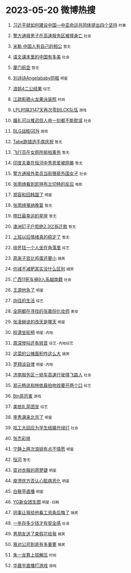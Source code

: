 # 2023-05-20 微博热搜 
1. [习近平就如何建设中国—中亚命运共同体提出四个坚持](https://m.weibo.cn/search?containerid=100103type%3D1%26t%3D10%26q%3D%23%E4%B9%A0%E8%BF%91%E5%B9%B3%E5%B0%B1%E5%A6%82%E4%BD%95%E5%BB%BA%E8%AE%BE%E4%B8%AD%E5%9B%BD%E2%80%94%E4%B8%AD%E4%BA%9A%E5%91%BD%E8%BF%90%E5%85%B1%E5%90%8C%E4%BD%93%E6%8F%90%E5%87%BA%E5%9B%9B%E4%B8%AA%E5%9D%9A%E6%8C%81%23&stream_entry_id=51&isnewpage=1&extparam=seat%3D1%26stream_entry_id%3D51%26pos%3D0%26filter_type%3Drealtimehot%26dgr%3D0%26c_type%3D51%26cate%3D10103%26display_time%3D1684512271%26pre_seqid%3D168451227119501306522&luicode=10000011&lfid=106003type%3D25%26t%3D3%26disable_hot%3D1%26filter_type%3Drealtimehot) `时事` 

2. [警方通报男子在高速服务区被撞身亡](https://m.weibo.cn/search?containerid=100103type%3D1%26t%3D10%26q%3D%23%E8%AD%A6%E6%96%B9%E9%80%9A%E6%8A%A5%E7%94%B7%E5%AD%90%E5%9C%A8%E9%AB%98%E9%80%9F%E6%9C%8D%E5%8A%A1%E5%8C%BA%E8%A2%AB%E6%92%9E%E8%BA%AB%E4%BA%A1%23&stream_entry_id=31&isnewpage=1&extparam=seat%3D1%26stream_entry_id%3D31%26cate%3D5001%26filter_type%3Drealtimehot%26band_rank%3D1%26q%3D%2523%25E8%25AD%25A6%25E6%2596%25B9%25E9%2580%259A%25E6%258A%25A5%25E7%2594%25B7%25E5%25AD%2590%25E5%259C%25A8%25E9%25AB%2598%25E9%2580%259F%25E6%259C%258D%25E5%258A%25A1%25E5%258C%25BA%25E8%25A2%25AB%25E6%2592%259E%25E8%25BA%25AB%25E4%25BA%25A1%2523%26dgr%3D0%26pos%3D0%26realpos%3D1%26flag%3D1%26c_type%3D31%26lcate%3D5001%26display_time%3D1684512271%26pre_seqid%3D168451227119501306522&luicode=10000011&lfid=106003type%3D25%26t%3D3%26disable_hot%3D1%26filter_type%3Drealtimehot) `社会` 

3. [米勒 中国人有自己的相公](https://m.weibo.cn/search?containerid=100103type%3D1%26t%3D10%26q%3D%E7%B1%B3%E5%8B%92+%E4%B8%AD%E5%9B%BD%E4%BA%BA%E6%9C%89%E8%87%AA%E5%B7%B1%E7%9A%84%E7%9B%B8%E5%85%AC&stream_entry_id=31&isnewpage=1&extparam=seat%3D1%26stream_entry_id%3D31%26cate%3D5001%26filter_type%3Drealtimehot%26band_rank%3D2%26q%3D%25E7%25B1%25B3%25E5%258B%2592%2520%25E4%25B8%25AD%25E5%259B%25BD%25E4%25BA%25BA%25E6%259C%2589%25E8%2587%25AA%25E5%25B7%25B1%25E7%259A%2584%25E7%259B%25B8%25E5%2585%25AC%26dgr%3D0%26pos%3D1%26realpos%3D2%26flag%3D1%26c_type%3D31%26lcate%3D5001%26display_time%3D1684512271%26pre_seqid%3D168451227119501306522&luicode=10000011&lfid=106003type%3D25%26t%3D3%26disable_hot%3D1%26filter_type%3Drealtimehot) `暂无` 

4. [语文课本里的中国有多美](https://m.weibo.cn/search?containerid=100103type%3D1%26t%3D10%26q%3D%23%E8%AF%AD%E6%96%87%E8%AF%BE%E6%9C%AC%E9%87%8C%E7%9A%84%E4%B8%AD%E5%9B%BD%E6%9C%89%E5%A4%9A%E7%BE%8E%23&stream_entry_id=31&isnewpage=1&extparam=seat%3D1%26stream_entry_id%3D31%26cate%3D5001%26filter_type%3Drealtimehot%26band_rank%3D3%26q%3D%2523%25E8%25AF%25AD%25E6%2596%2587%25E8%25AF%25BE%25E6%259C%25AC%25E9%2587%258C%25E7%259A%2584%25E4%25B8%25AD%25E5%259B%25BD%25E6%259C%2589%25E5%25A4%259A%25E7%25BE%258E%2523%26dgr%3D0%26pos%3D2%26realpos%3D3%26flag%3D0%26c_type%3D31%26lcate%3D5001%26display_time%3D1684512271%26pre_seqid%3D168451227119501306522&luicode=10000011&lfid=106003type%3D25%26t%3D3%26disable_hot%3D1%26filter_type%3Drealtimehot) `社会` 

5. [厦门航空](https://m.weibo.cn/search?containerid=100103type%3D1%26t%3D10%26q%3D%E5%8E%A6%E9%97%A8%E8%88%AA%E7%A9%BA&stream_entry_id=31&isnewpage=1&extparam=seat%3D1%26stream_entry_id%3D31%26cate%3D5001%26filter_type%3Drealtimehot%26band_rank%3D4%26q%3D%25E5%258E%25A6%25E9%2597%25A8%25E8%2588%25AA%25E7%25A9%25BA%26dgr%3D0%26pos%3D3%26realpos%3D4%26flag%3D1%26c_type%3D31%26lcate%3D5001%26display_time%3D1684512271%26pre_seqid%3D168451227119501306522&luicode=10000011&lfid=106003type%3D25%26t%3D3%26disable_hot%3D1%26filter_type%3Drealtimehot) `暂无` 

6. [刘诗诗Angelababy同框](https://m.weibo.cn/search?containerid=100103type%3D1%26t%3D10%26q%3D%23%E5%88%98%E8%AF%97%E8%AF%97Angelababy%E5%90%8C%E6%A1%86%23&stream_entry_id=31&isnewpage=1&extparam=seat%3D1%26stream_entry_id%3D31%26cate%3D5001%26filter_type%3Drealtimehot%26band_rank%3D5%26q%3D%2523%25E5%2588%2598%25E8%25AF%2597%25E8%25AF%2597Angelababy%25E5%2590%258C%25E6%25A1%2586%2523%26dgr%3D0%26pos%3D4%26realpos%3D5%26flag%3D2%26c_type%3D31%26lcate%3D5001%26display_time%3D1684512271%26pre_seqid%3D168451227119501306522&luicode=10000011&lfid=106003type%3D25%26t%3D3%26disable_hot%3D1%26filter_type%3Drealtimehot) `明星` 

7. [浪姐4二公结果](https://m.weibo.cn/search?containerid=100103type%3D1%26t%3D10%26q%3D%23%E6%B5%AA%E5%A7%904%E4%BA%8C%E5%85%AC%E7%BB%93%E6%9E%9C%23&stream_entry_id=31&isnewpage=1&extparam=seat%3D1%26stream_entry_id%3D31%26cate%3D5001%26filter_type%3Drealtimehot%26band_rank%3D6%26q%3D%2523%25E6%25B5%25AA%25E5%25A7%25904%25E4%25BA%258C%25E5%2585%25AC%25E7%25BB%2593%25E6%259E%259C%2523%26dgr%3D0%26pos%3D5%26realpos%3D6%26flag%3D2%26c_type%3D31%26lcate%3D5001%26display_time%3D1684512271%26pre_seqid%3D168451227119501306522&luicode=10000011&lfid=106003type%3D25%26t%3D3%26disable_hot%3D1%26filter_type%3Drealtimehot) `综艺` 

8. [江疏影晒火龙果泳装照](https://m.weibo.cn/search?containerid=100103type%3D1%26t%3D10%26q%3D%23%E6%B1%9F%E7%96%8F%E5%BD%B1%E6%99%92%E7%81%AB%E9%BE%99%E6%9E%9C%E6%B3%B3%E8%A3%85%E7%85%A7%23&stream_entry_id=31&isnewpage=1&extparam=seat%3D1%26stream_entry_id%3D31%26cate%3D5001%26filter_type%3Drealtimehot%26band_rank%3D7%26adid%3D189459%26q%3D%2523%25E6%25B1%259F%25E7%2596%258F%25E5%25BD%25B1%25E6%2599%2592%25E7%2581%25AB%25E9%25BE%2599%25E6%259E%259C%25E6%25B3%25B3%25E8%25A3%2585%25E7%2585%25A7%2523%26dgr%3D0%26topic_ad%3D1%26is_ad_pos%3D1%26pos%3D6%26c_type%3D31%26lcate%3D5001%26display_time%3D1684512271%26pre_seqid%3D168451227119501306522&luicode=10000011&lfid=106003type%3D25%26t%3D3%26disable_hot%3D1%26filter_type%3Drealtimehot) `时尚` 

9. [LPL时隔3147天再次零封LCK队伍](https://m.weibo.cn/search?containerid=100103type%3D1%26t%3D10%26q%3D%23LPL%E6%97%B6%E9%9A%943147%E5%A4%A9%E5%86%8D%E6%AC%A1%E9%9B%B6%E5%B0%81LCK%E9%98%9F%E4%BC%8D%23&stream_entry_id=31&isnewpage=1&extparam=seat%3D1%26stream_entry_id%3D31%26cate%3D5001%26filter_type%3Drealtimehot%26band_rank%3D7%26q%3D%2523LPL%25E6%2597%25B6%25E9%259A%25943147%25E5%25A4%25A9%25E5%2586%258D%25E6%25AC%25A1%25E9%259B%25B6%25E5%25B0%2581LCK%25E9%2598%259F%25E4%25BC%258D%2523%26dgr%3D0%26pos%3D7%26realpos%3D7%26flag%3D1%26c_type%3D31%26lcate%3D5001%26display_time%3D1684512271%26pre_seqid%3D168451227119501306522&luicode=10000011&lfid=106003type%3D25%26t%3D3%26disable_hot%3D1%26filter_type%3Drealtimehot) `游戏` 

10. [婚礼可以推迟但人命一刻都不能耽误](https://m.weibo.cn/search?containerid=100103type%3D1%26t%3D10%26q%3D%23%E5%A9%9A%E7%A4%BC%E5%8F%AF%E4%BB%A5%E6%8E%A8%E8%BF%9F%E4%BD%86%E4%BA%BA%E5%91%BD%E4%B8%80%E5%88%BB%E9%83%BD%E4%B8%8D%E8%83%BD%E8%80%BD%E8%AF%AF%23&stream_entry_id=31&isnewpage=1&extparam=seat%3D1%26stream_entry_id%3D31%26cate%3D5001%26filter_type%3Drealtimehot%26band_rank%3D8%26q%3D%2523%25E5%25A9%259A%25E7%25A4%25BC%25E5%258F%25AF%25E4%25BB%25A5%25E6%258E%25A8%25E8%25BF%259F%25E4%25BD%2586%25E4%25BA%25BA%25E5%2591%25BD%25E4%25B8%2580%25E5%2588%25BB%25E9%2583%25BD%25E4%25B8%258D%25E8%2583%25BD%25E8%2580%25BD%25E8%25AF%25AF%2523%26dgr%3D0%26pos%3D8%26realpos%3D8%26flag%3D0%26c_type%3D31%26lcate%3D5001%26display_time%3D1684512271%26pre_seqid%3D168451227119501306522&luicode=10000011&lfid=106003type%3D25%26t%3D3%26disable_hot%3D1%26filter_type%3Drealtimehot) `社会` 

11. [BLG战胜GEN](https://m.weibo.cn/search?containerid=100103type%3D1%26t%3D10%26q%3D%23BLG%E6%88%98%E8%83%9CGEN%23&stream_entry_id=31&isnewpage=1&extparam=seat%3D1%26stream_entry_id%3D31%26cate%3D5001%26filter_type%3Drealtimehot%26band_rank%3D9%26q%3D%2523BLG%25E6%2588%2598%25E8%2583%259CGEN%2523%26dgr%3D0%26pos%3D9%26realpos%3D9%26flag%3D1%26c_type%3D31%26lcate%3D5001%26display_time%3D1684512271%26pre_seqid%3D168451227119501306522&luicode=10000011&lfid=106003type%3D25%26t%3D3%26disable_hot%3D1%26filter_type%3Drealtimehot) `游戏` 

12. [Tabe跑错选手席庆祝](https://m.weibo.cn/search?containerid=100103type%3D1%26t%3D10%26q%3D%23Tabe%E8%B7%91%E9%94%99%E9%80%89%E6%89%8B%E5%B8%AD%E5%BA%86%E7%A5%9D%23&stream_entry_id=31&isnewpage=1&extparam=seat%3D1%26stream_entry_id%3D31%26cate%3D5001%26filter_type%3Drealtimehot%26band_rank%3D10%26q%3D%2523Tabe%25E8%25B7%2591%25E9%2594%2599%25E9%2580%2589%25E6%2589%258B%25E5%25B8%25AD%25E5%25BA%2586%25E7%25A5%259D%2523%26dgr%3D0%26pos%3D10%26realpos%3D10%26flag%3D1%26c_type%3D31%26lcate%3D5001%26display_time%3D1684512271%26pre_seqid%3D168451227119501306522&luicode=10000011&lfid=106003type%3D25%26t%3D3%26disable_hot%3D1%26filter_type%3Drealtimehot) `暂无` 

13. [飞行员在女厕所偷拍乘务](https://m.weibo.cn/search?containerid=100103type%3D1%26t%3D10%26q%3D%E9%A3%9E%E8%A1%8C%E5%91%98%E5%9C%A8%E5%A5%B3%E5%8E%95%E6%89%80%E5%81%B7%E6%8B%8D%E4%B9%98%E5%8A%A1&stream_entry_id=31&isnewpage=1&extparam=seat%3D1%26stream_entry_id%3D31%26cate%3D5001%26filter_type%3Drealtimehot%26band_rank%3D11%26q%3D%25E9%25A3%259E%25E8%25A1%258C%25E5%2591%2598%25E5%259C%25A8%25E5%25A5%25B3%25E5%258E%2595%25E6%2589%2580%25E5%2581%25B7%25E6%258B%258D%25E4%25B9%2598%25E5%258A%25A1%26dgr%3D0%26pos%3D11%26realpos%3D11%26flag%3D2%26c_type%3D31%26lcate%3D5001%26display_time%3D1684512271%26pre_seqid%3D168451227119501306522&luicode=10000011&lfid=106003type%3D25%26t%3D3%26disable_hot%3D1%26filter_type%3Drealtimehot) `暂无` 

14. [印度夫妻在恒河中秀恩爱被网暴](https://m.weibo.cn/search?containerid=100103type%3D1%26t%3D10%26q%3D%E5%8D%B0%E5%BA%A6%E5%A4%AB%E5%A6%BB%E5%9C%A8%E6%81%92%E6%B2%B3%E4%B8%AD%E7%A7%80%E6%81%A9%E7%88%B1%E8%A2%AB%E7%BD%91%E6%9A%B4&stream_entry_id=31&isnewpage=1&extparam=seat%3D1%26stream_entry_id%3D31%26cate%3D5001%26filter_type%3Drealtimehot%26band_rank%3D12%26q%3D%25E5%258D%25B0%25E5%25BA%25A6%25E5%25A4%25AB%25E5%25A6%25BB%25E5%259C%25A8%25E6%2581%2592%25E6%25B2%25B3%25E4%25B8%25AD%25E7%25A7%2580%25E6%2581%25A9%25E7%2588%25B1%25E8%25A2%25AB%25E7%25BD%2591%25E6%259A%25B4%26dgr%3D0%26pos%3D12%26realpos%3D12%26flag%3D2%26c_type%3D31%26lcate%3D5001%26display_time%3D1684512271%26pre_seqid%3D168451227119501306522&luicode=10000011&lfid=106003type%3D25%26t%3D3%26disable_hot%3D1%26filter_type%3Drealtimehot) `暂无` 

15. [警方通报外卖员当街猥亵外国女子](https://m.weibo.cn/search?containerid=100103type%3D1%26t%3D10%26q%3D%23%E8%AD%A6%E6%96%B9%E9%80%9A%E6%8A%A5%E5%A4%96%E5%8D%96%E5%91%98%E5%BD%93%E8%A1%97%E7%8C%A5%E4%BA%B5%E5%A4%96%E5%9B%BD%E5%A5%B3%E5%AD%90%23&stream_entry_id=31&isnewpage=1&extparam=seat%3D1%26stream_entry_id%3D31%26cate%3D5001%26filter_type%3Drealtimehot%26band_rank%3D13%26q%3D%2523%25E8%25AD%25A6%25E6%2596%25B9%25E9%2580%259A%25E6%258A%25A5%25E5%25A4%2596%25E5%258D%2596%25E5%2591%2598%25E5%25BD%2593%25E8%25A1%2597%25E7%258C%25A5%25E4%25BA%25B5%25E5%25A4%2596%25E5%259B%25BD%25E5%25A5%25B3%25E5%25AD%2590%2523%26dgr%3D0%26pos%3D13%26realpos%3D13%26flag%3D1%26c_type%3D31%26lcate%3D5001%26display_time%3D1684512271%26pre_seqid%3D168451227119501306522&luicode=10000011&lfid=106003type%3D25%26t%3D3%26disable_hot%3D1%26filter_type%3Drealtimehot) `社会` 

16. [张雨绮看到凯特布兰切特的反应](https://m.weibo.cn/search?containerid=100103type%3D1%26t%3D10%26q%3D%23%E5%BC%A0%E9%9B%A8%E7%BB%AE%E7%9C%8B%E5%88%B0%E5%87%AF%E7%89%B9%E5%B8%83%E5%85%B0%E5%88%87%E7%89%B9%E7%9A%84%E5%8F%8D%E5%BA%94%23&stream_entry_id=31&isnewpage=1&extparam=seat%3D1%26stream_entry_id%3D31%26cate%3D5001%26filter_type%3Drealtimehot%26band_rank%3D14%26q%3D%2523%25E5%25BC%25A0%25E9%259B%25A8%25E7%25BB%25AE%25E7%259C%258B%25E5%2588%25B0%25E5%2587%25AF%25E7%2589%25B9%25E5%25B8%2583%25E5%2585%25B0%25E5%2588%2587%25E7%2589%25B9%25E7%259A%2584%25E5%258F%258D%25E5%25BA%2594%2523%26dgr%3D0%26pos%3D14%26realpos%3D14%26flag%3D1%26c_type%3D31%26lcate%3D5001%26display_time%3D1684512271%26pre_seqid%3D168451227119501306522&luicode=10000011&lfid=106003type%3D25%26t%3D3%26disable_hot%3D1%26filter_type%3Drealtimehot) `电影` 

17. [郑容和回韩国了](https://m.weibo.cn/search?containerid=100103type%3D1%26t%3D10%26q%3D%23%E9%83%91%E5%AE%B9%E5%92%8C%E5%9B%9E%E9%9F%A9%E5%9B%BD%E4%BA%86%23&stream_entry_id=31&isnewpage=1&extparam=seat%3D1%26stream_entry_id%3D31%26cate%3D5001%26filter_type%3Drealtimehot%26band_rank%3D15%26q%3D%2523%25E9%2583%2591%25E5%25AE%25B9%25E5%2592%258C%25E5%259B%259E%25E9%259F%25A9%25E5%259B%25BD%25E4%25BA%2586%2523%26dgr%3D0%26pos%3D15%26realpos%3D15%26flag%3D0%26c_type%3D31%26lcate%3D5001%26display_time%3D1684512271%26pre_seqid%3D168451227119501306522&luicode=10000011&lfid=106003type%3D25%26t%3D3%26disable_hot%3D1%26filter_type%3Drealtimehot) `明星` 

18. [张雨绮戛纳晚宴](https://m.weibo.cn/search?containerid=100103type%3D1%26t%3D10%26q%3D%E5%BC%A0%E9%9B%A8%E7%BB%AE%E6%88%9B%E7%BA%B3%E6%99%9A%E5%AE%B4&stream_entry_id=31&isnewpage=1&extparam=seat%3D1%26stream_entry_id%3D31%26cate%3D5001%26filter_type%3Drealtimehot%26band_rank%3D16%26q%3D%25E5%25BC%25A0%25E9%259B%25A8%25E7%25BB%25AE%25E6%2588%259B%25E7%25BA%25B3%25E6%2599%259A%25E5%25AE%25B4%26dgr%3D0%26pos%3D16%26realpos%3D16%26flag%3D0%26c_type%3D31%26lcate%3D5001%26display_time%3D1684512271%26pre_seqid%3D168451227119501306522&luicode=10000011&lfid=106003type%3D25%26t%3D3%26disable_hot%3D1%26filter_type%3Drealtimehot) `暂无` 

19. [明日最幸运的星座](https://m.weibo.cn/search?containerid=100103type%3D1%26t%3D10%26q%3D%E6%98%8E%E6%97%A5%E6%9C%80%E5%B9%B8%E8%BF%90%E7%9A%84%E6%98%9F%E5%BA%A7&stream_entry_id=31&isnewpage=1&extparam=seat%3D1%26stream_entry_id%3D31%26cate%3D5001%26filter_type%3Drealtimehot%26band_rank%3D17%26q%3D%25E6%2598%258E%25E6%2597%25A5%25E6%259C%2580%25E5%25B9%25B8%25E8%25BF%2590%25E7%259A%2584%25E6%2598%259F%25E5%25BA%25A7%26dgr%3D0%26pos%3D17%26realpos%3D17%26flag%3D1%26c_type%3D31%26lcate%3D5001%26display_time%3D1684512271%26pre_seqid%3D168451227119501306522&luicode=10000011&lfid=106003type%3D25%26t%3D3%26disable_hot%3D1%26filter_type%3Drealtimehot) `暂无` 

20. [澳洲钉子户拒绝2.3亿拆迁款](https://m.weibo.cn/search?containerid=100103type%3D1%26t%3D10%26q%3D%E6%BE%B3%E6%B4%B2%E9%92%89%E5%AD%90%E6%88%B7%E6%8B%92%E7%BB%9D2.3%E4%BA%BF%E6%8B%86%E8%BF%81%E6%AC%BE&stream_entry_id=31&isnewpage=1&extparam=seat%3D1%26stream_entry_id%3D31%26cate%3D5001%26filter_type%3Drealtimehot%26band_rank%3D18%26q%3D%25E6%25BE%25B3%25E6%25B4%25B2%25E9%2592%2589%25E5%25AD%2590%25E6%2588%25B7%25E6%258B%2592%25E7%25BB%259D2.3%25E4%25BA%25BF%25E6%258B%2586%25E8%25BF%2581%25E6%25AC%25BE%26dgr%3D0%26pos%3D18%26realpos%3D18%26flag%3D0%26c_type%3D31%26lcate%3D5001%26display_time%3D1684512271%26pre_seqid%3D168451227119501306522&luicode=10000011&lfid=106003type%3D25%26t%3D3%26disable_hot%3D1%26filter_type%3Drealtimehot) `暂无` 

21. [上班以后情绪真的稳定了](https://m.weibo.cn/search?containerid=100103type%3D1%26t%3D10%26q%3D%E4%B8%8A%E7%8F%AD%E4%BB%A5%E5%90%8E%E6%83%85%E7%BB%AA%E7%9C%9F%E7%9A%84%E7%A8%B3%E5%AE%9A%E4%BA%86&stream_entry_id=31&isnewpage=1&extparam=seat%3D1%26stream_entry_id%3D31%26cate%3D5001%26filter_type%3Drealtimehot%26band_rank%3D19%26q%3D%25E4%25B8%258A%25E7%258F%25AD%25E4%25BB%25A5%25E5%2590%258E%25E6%2583%2585%25E7%25BB%25AA%25E7%259C%259F%25E7%259A%2584%25E7%25A8%25B3%25E5%25AE%259A%25E4%25BA%2586%26dgr%3D0%26pos%3D19%26realpos%3D19%26flag%3D0%26c_type%3D31%26lcate%3D5001%26display_time%3D1684512271%26pre_seqid%3D168451227119501306522&luicode=10000011&lfid=106003type%3D25%26t%3D3%26disable_hot%3D1%26filter_type%3Drealtimehot) `暂无` 

22. [徐怀钰一个人坐在角落里](https://m.weibo.cn/search?containerid=100103type%3D1%26t%3D10%26q%3D%23%E5%BE%90%E6%80%80%E9%92%B0%E4%B8%80%E4%B8%AA%E4%BA%BA%E5%9D%90%E5%9C%A8%E8%A7%92%E8%90%BD%E9%87%8C%23&stream_entry_id=31&isnewpage=1&extparam=seat%3D1%26stream_entry_id%3D31%26cate%3D5001%26filter_type%3Drealtimehot%26band_rank%3D20%26q%3D%2523%25E5%25BE%2590%25E6%2580%2580%25E9%2592%25B0%25E4%25B8%2580%25E4%25B8%25AA%25E4%25BA%25BA%25E5%259D%2590%25E5%259C%25A8%25E8%25A7%2592%25E8%2590%25BD%25E9%2587%258C%2523%26dgr%3D0%26pos%3D20%26realpos%3D20%26flag%3D0%26c_type%3D31%26lcate%3D5001%26display_time%3D1684512271%26pre_seqid%3D168451227119501306522&luicode=10000011&lfid=106003type%3D25%26t%3D3%26disable_hot%3D1%26filter_type%3Drealtimehot) `综艺` 

23. [原来子宫比鸡蛋还要小](https://m.weibo.cn/search?containerid=100103type%3D1%26t%3D10%26q%3D%23%E5%8E%9F%E6%9D%A5%E5%AD%90%E5%AE%AB%E6%AF%94%E9%B8%A1%E8%9B%8B%E8%BF%98%E8%A6%81%E5%B0%8F%23&stream_entry_id=31&isnewpage=1&extparam=seat%3D1%26stream_entry_id%3D31%26cate%3D5001%26filter_type%3Drealtimehot%26band_rank%3D21%26q%3D%2523%25E5%258E%259F%25E6%259D%25A5%25E5%25AD%2590%25E5%25AE%25AB%25E6%25AF%2594%25E9%25B8%25A1%25E8%259B%258B%25E8%25BF%2598%25E8%25A6%2581%25E5%25B0%258F%2523%26dgr%3D0%26pos%3D21%26realpos%3D21%26flag%3D0%26c_type%3D31%26lcate%3D5001%26display_time%3D1684512271%26pre_seqid%3D168451227119501306522&luicode=10000011&lfid=106003type%3D25%26t%3D3%26disable_hot%3D1%26filter_type%3Drealtimehot) `搞笑` 

24. [你减不减肥其实没什么区别](https://m.weibo.cn/search?containerid=100103type%3D1%26t%3D10%26q%3D%23%E4%BD%A0%E5%87%8F%E4%B8%8D%E5%87%8F%E8%82%A5%E5%85%B6%E5%AE%9E%E6%B2%A1%E4%BB%80%E4%B9%88%E5%8C%BA%E5%88%AB%23&stream_entry_id=31&isnewpage=1&extparam=seat%3D1%26stream_entry_id%3D31%26cate%3D5001%26filter_type%3Drealtimehot%26band_rank%3D22%26q%3D%2523%25E4%25BD%25A0%25E5%2587%258F%25E4%25B8%258D%25E5%2587%258F%25E8%2582%25A5%25E5%2585%25B6%25E5%25AE%259E%25E6%25B2%25A1%25E4%25BB%2580%25E4%25B9%2588%25E5%258C%25BA%25E5%2588%25AB%2523%26dgr%3D0%26pos%3D22%26realpos%3D22%26flag%3D0%26c_type%3D31%26lcate%3D5001%26display_time%3D1684512271%26pre_seqid%3D168451227119501306522&luicode=10000011&lfid=106003type%3D25%26t%3D3%26disable_hot%3D1%26filter_type%3Drealtimehot) `搞笑` 

25. [广西11死车祸9人系越南籍](https://m.weibo.cn/search?containerid=100103type%3D1%26t%3D10%26q%3D%23%E5%B9%BF%E8%A5%BF11%E6%AD%BB%E8%BD%A6%E7%A5%B89%E4%BA%BA%E7%B3%BB%E8%B6%8A%E5%8D%97%E7%B1%8D%23&stream_entry_id=31&isnewpage=1&extparam=seat%3D1%26stream_entry_id%3D31%26cate%3D5001%26filter_type%3Drealtimehot%26band_rank%3D23%26q%3D%2523%25E5%25B9%25BF%25E8%25A5%25BF11%25E6%25AD%25BB%25E8%25BD%25A6%25E7%25A5%25B89%25E4%25BA%25BA%25E7%25B3%25BB%25E8%25B6%258A%25E5%258D%2597%25E7%25B1%258D%2523%26dgr%3D0%26pos%3D23%26realpos%3D23%26flag%3D2%26c_type%3D31%26lcate%3D5001%26display_time%3D1684512271%26pre_seqid%3D168451227119501306522&luicode=10000011&lfid=106003type%3D25%26t%3D3%26disable_hot%3D1%26filter_type%3Drealtimehot) `社会` 

26. [王源他急了](https://m.weibo.cn/search?containerid=100103type%3D1%26t%3D10%26q%3D%23%E7%8E%8B%E6%BA%90%E4%BB%96%E6%80%A5%E4%BA%86%23&stream_entry_id=31&isnewpage=1&extparam=seat%3D1%26stream_entry_id%3D31%26cate%3D5001%26filter_type%3Drealtimehot%26band_rank%3D24%26q%3D%2523%25E7%258E%258B%25E6%25BA%2590%25E4%25BB%2596%25E6%2580%25A5%25E4%25BA%2586%2523%26dgr%3D0%26pos%3D24%26realpos%3D24%26flag%3D0%26c_type%3D31%26lcate%3D5001%26display_time%3D1684512271%26pre_seqid%3D168451227119501306522&luicode=10000011&lfid=106003type%3D25%26t%3D3%26disable_hot%3D1%26filter_type%3Drealtimehot) `明星` 

27. [向往的生活](https://m.weibo.cn/search?containerid=100103type%3D1%26t%3D10%26q%3D%E5%90%91%E5%BE%80%E7%9A%84%E7%94%9F%E6%B4%BB&stream_entry_id=31&isnewpage=1&extparam=seat%3D1%26stream_entry_id%3D31%26cate%3D5001%26filter_type%3Drealtimehot%26band_rank%3D25%26q%3D%25E5%2590%2591%25E5%25BE%2580%25E7%259A%2584%25E7%2594%259F%25E6%25B4%25BB%26dgr%3D0%26pos%3D25%26realpos%3D25%26flag%3D0%26c_type%3D31%26lcate%3D5001%26display_time%3D1684512271%26pre_seqid%3D168451227119501306522&luicode=10000011&lfid=106003type%3D25%26t%3D3%26disable_hot%3D1%26filter_type%3Drealtimehot) `综艺` 

28. [全网都在寻找的张嘉倪化妆师](https://m.weibo.cn/search?containerid=100103type%3D1%26t%3D10%26q%3D%23%E5%85%A8%E7%BD%91%E9%83%BD%E5%9C%A8%E5%AF%BB%E6%89%BE%E7%9A%84%E5%BC%A0%E5%98%89%E5%80%AA%E5%8C%96%E5%A6%86%E5%B8%88%23&stream_entry_id=31&isnewpage=1&extparam=seat%3D1%26stream_entry_id%3D31%26cate%3D5001%26filter_type%3Drealtimehot%26band_rank%3D26%26q%3D%2523%25E5%2585%25A8%25E7%25BD%2591%25E9%2583%25BD%25E5%259C%25A8%25E5%25AF%25BB%25E6%2589%25BE%25E7%259A%2584%25E5%25BC%25A0%25E5%2598%2589%25E5%2580%25AA%25E5%258C%2596%25E5%25A6%2586%25E5%25B8%2588%2523%26dgr%3D0%26pos%3D26%26realpos%3D26%26flag%3D1%26c_type%3D31%26lcate%3D5001%26display_time%3D1684512271%26pre_seqid%3D168451227119501306522&luicode=10000011&lfid=106003type%3D25%26t%3D3%26disable_hot%3D1%26filter_type%3Drealtimehot) `美妆` 

29. [张凌赫说的改天是哪天](https://m.weibo.cn/search?containerid=100103type%3D1%26t%3D10%26q%3D%23%E5%BC%A0%E5%87%8C%E8%B5%AB%E8%AF%B4%E7%9A%84%E6%94%B9%E5%A4%A9%E6%98%AF%E5%93%AA%E5%A4%A9%23&stream_entry_id=31&isnewpage=1&extparam=seat%3D1%26stream_entry_id%3D31%26cate%3D5001%26filter_type%3Drealtimehot%26band_rank%3D27%26q%3D%2523%25E5%25BC%25A0%25E5%2587%258C%25E8%25B5%25AB%25E8%25AF%25B4%25E7%259A%2584%25E6%2594%25B9%25E5%25A4%25A9%25E6%2598%25AF%25E5%2593%25AA%25E5%25A4%25A9%2523%26dgr%3D0%26pos%3D27%26realpos%3D27%26flag%3D0%26c_type%3D31%26lcate%3D5001%26display_time%3D1684512271%26pre_seqid%3D168451227119501306522&luicode=10000011&lfid=106003type%3D25%26t%3D3%26disable_hot%3D1%26filter_type%3Drealtimehot) `明星` 

30. [程潇坐轮椅](https://m.weibo.cn/search?containerid=100103type%3D1%26t%3D10%26q%3D%23%E7%A8%8B%E6%BD%87%E5%9D%90%E8%BD%AE%E6%A4%85%23&stream_entry_id=31&isnewpage=1&extparam=seat%3D1%26stream_entry_id%3D31%26cate%3D5001%26filter_type%3Drealtimehot%26band_rank%3D28%26q%3D%2523%25E7%25A8%258B%25E6%25BD%2587%25E5%259D%2590%25E8%25BD%25AE%25E6%25A4%2585%2523%26dgr%3D0%26pos%3D28%26realpos%3D28%26flag%3D1%26c_type%3D31%26lcate%3D5001%26display_time%3D1684512271%26pre_seqid%3D168451227119501306522&luicode=10000011&lfid=106003type%3D25%26t%3D3%26disable_hot%3D1%26filter_type%3Drealtimehot) `明星-内地` 

31. [周深惨叫还有转音](https://m.weibo.cn/search?containerid=100103type%3D1%26t%3D10%26q%3D%23%E5%91%A8%E6%B7%B1%E6%83%A8%E5%8F%AB%E8%BF%98%E6%9C%89%E8%BD%AC%E9%9F%B3%23&stream_entry_id=31&isnewpage=1&extparam=seat%3D1%26stream_entry_id%3D31%26cate%3D5001%26filter_type%3Drealtimehot%26band_rank%3D29%26q%3D%2523%25E5%2591%25A8%25E6%25B7%25B1%25E6%2583%25A8%25E5%258F%25AB%25E8%25BF%2598%25E6%259C%2589%25E8%25BD%25AC%25E9%259F%25B3%2523%26dgr%3D0%26pos%3D29%26realpos%3D29%26flag%3D1%26c_type%3D31%26lcate%3D5001%26display_time%3D1684512271%26pre_seqid%3D168451227119501306522&luicode=10000011&lfid=106003type%3D25%26t%3D3%26disable_hot%3D1%26filter_type%3Drealtimehot) `综艺-内地综艺` 

32. [这菜的公摊面积咋这么大](https://m.weibo.cn/search?containerid=100103type%3D1%26t%3D10%26q%3D%23%E8%BF%99%E8%8F%9C%E7%9A%84%E5%85%AC%E6%91%8A%E9%9D%A2%E7%A7%AF%E5%92%8B%E8%BF%99%E4%B9%88%E5%A4%A7%23&stream_entry_id=31&isnewpage=1&extparam=seat%3D1%26stream_entry_id%3D31%26cate%3D5001%26filter_type%3Drealtimehot%26band_rank%3D30%26q%3D%2523%25E8%25BF%2599%25E8%258F%259C%25E7%259A%2584%25E5%2585%25AC%25E6%2591%258A%25E9%259D%25A2%25E7%25A7%25AF%25E5%2592%258B%25E8%25BF%2599%25E4%25B9%2588%25E5%25A4%25A7%2523%26dgr%3D0%26pos%3D30%26realpos%3D30%26flag%3D1%26c_type%3D31%26lcate%3D5001%26display_time%3D1684512271%26pre_seqid%3D168451227119501306522&luicode=10000011&lfid=106003type%3D25%26t%3D3%26disable_hot%3D1%26filter_type%3Drealtimehot) `搞笑` 

33. [罗翔谈自律](https://m.weibo.cn/search?containerid=100103type%3D1%26t%3D10%26q%3D%23%E7%BD%97%E7%BF%94%E8%B0%88%E8%87%AA%E5%BE%8B%23&stream_entry_id=31&isnewpage=1&extparam=seat%3D1%26stream_entry_id%3D31%26cate%3D5001%26filter_type%3Drealtimehot%26band_rank%3D31%26q%3D%2523%25E7%25BD%2597%25E7%25BF%2594%25E8%25B0%2588%25E8%2587%25AA%25E5%25BE%258B%2523%26dgr%3D0%26pos%3D31%26realpos%3D31%26flag%3D0%26c_type%3D31%26lcate%3D5001%26display_time%3D1684512271%26pre_seqid%3D168451227119501306522&luicode=10000011&lfid=106003type%3D25%26t%3D3%26disable_hot%3D1%26filter_type%3Drealtimehot) `明星-内地` 

34. [济南服务区一轿车高速行驶撞飞路人](https://m.weibo.cn/search?containerid=100103type%3D1%26t%3D10%26q%3D%23%E6%B5%8E%E5%8D%97%E6%9C%8D%E5%8A%A1%E5%8C%BA%E4%B8%80%E8%BD%BF%E8%BD%A6%E9%AB%98%E9%80%9F%E8%A1%8C%E9%A9%B6%E6%92%9E%E9%A3%9E%E8%B7%AF%E4%BA%BA%23&stream_entry_id=31&isnewpage=1&extparam=seat%3D1%26stream_entry_id%3D31%26cate%3D5001%26filter_type%3Drealtimehot%26band_rank%3D32%26q%3D%2523%25E6%25B5%258E%25E5%258D%2597%25E6%259C%258D%25E5%258A%25A1%25E5%258C%25BA%25E4%25B8%2580%25E8%25BD%25BF%25E8%25BD%25A6%25E9%25AB%2598%25E9%2580%259F%25E8%25A1%258C%25E9%25A9%25B6%25E6%2592%259E%25E9%25A3%259E%25E8%25B7%25AF%25E4%25BA%25BA%2523%26dgr%3D0%26pos%3D32%26realpos%3D32%26flag%3D0%26c_type%3D31%26lcate%3D5001%26display_time%3D1684512271%26pre_seqid%3D168451227119501306522&luicode=10000011&lfid=106003type%3D25%26t%3D3%26disable_hot%3D1%26filter_type%3Drealtimehot) `社会` 

35. [郑元畅说和林依晨拍吻戏要开两个口](https://m.weibo.cn/search?containerid=100103type%3D1%26t%3D10%26q%3D%23%E9%83%91%E5%85%83%E7%95%85%E8%AF%B4%E5%92%8C%E6%9E%97%E4%BE%9D%E6%99%A8%E6%8B%8D%E5%90%BB%E6%88%8F%E8%A6%81%E5%BC%80%E4%B8%A4%E4%B8%AA%E5%8F%A3%23&stream_entry_id=31&isnewpage=1&extparam=seat%3D1%26stream_entry_id%3D31%26cate%3D5001%26filter_type%3Drealtimehot%26band_rank%3D33%26q%3D%2523%25E9%2583%2591%25E5%2585%2583%25E7%2595%2585%25E8%25AF%25B4%25E5%2592%258C%25E6%259E%2597%25E4%25BE%259D%25E6%2599%25A8%25E6%258B%258D%25E5%2590%25BB%25E6%2588%258F%25E8%25A6%2581%25E5%25BC%2580%25E4%25B8%25A4%25E4%25B8%25AA%25E5%258F%25A3%2523%26dgr%3D0%26pos%3D33%26realpos%3D33%26flag%3D0%26c_type%3D31%26lcate%3D5001%26display_time%3D1684512271%26pre_seqid%3D168451227119501306522&luicode=10000011&lfid=106003type%3D25%26t%3D3%26disable_hot%3D1%26filter_type%3Drealtimehot) `综艺` 

36. [Bin哥厉害](https://m.weibo.cn/search?containerid=100103type%3D1%26t%3D10%26q%3DBin%E5%93%A5%E5%8E%89%E5%AE%B3&stream_entry_id=31&isnewpage=1&extparam=seat%3D1%26stream_entry_id%3D31%26cate%3D5001%26filter_type%3Drealtimehot%26band_rank%3D34%26q%3DBin%25E5%2593%25A5%25E5%258E%2589%25E5%25AE%25B3%26dgr%3D0%26pos%3D34%26realpos%3D34%26flag%3D0%26c_type%3D31%26lcate%3D5001%26display_time%3D1684512271%26pre_seqid%3D168451227119501306522&luicode=10000011&lfid=106003type%3D25%26t%3D3%26disable_hot%3D1%26filter_type%3Drealtimehot) `游戏` 

37. [美依礼芽团宠](https://m.weibo.cn/search?containerid=100103type%3D1%26t%3D10%26q%3D%23%E7%BE%8E%E4%BE%9D%E7%A4%BC%E8%8A%BD%E5%9B%A2%E5%AE%A0%23&stream_entry_id=31&isnewpage=1&extparam=seat%3D1%26stream_entry_id%3D31%26cate%3D5001%26filter_type%3Drealtimehot%26band_rank%3D35%26q%3D%2523%25E7%25BE%258E%25E4%25BE%259D%25E7%25A4%25BC%25E8%258A%25BD%25E5%259B%25A2%25E5%25AE%25A0%2523%26dgr%3D0%26pos%3D35%26realpos%3D35%26flag%3D1%26c_type%3D31%26lcate%3D5001%26display_time%3D1684512271%26pre_seqid%3D168451227119501306522&luicode=10000011&lfid=106003type%3D25%26t%3D3%26disable_hot%3D1%26filter_type%3Drealtimehot) `综艺` 

38. [李秀满来北京了](https://m.weibo.cn/search?containerid=100103type%3D1%26t%3D10%26q%3D%23%E6%9D%8E%E7%A7%80%E6%BB%A1%E6%9D%A5%E5%8C%97%E4%BA%AC%E4%BA%86%23&stream_entry_id=31&isnewpage=1&extparam=seat%3D1%26stream_entry_id%3D31%26cate%3D5001%26filter_type%3Drealtimehot%26band_rank%3D36%26q%3D%2523%25E6%259D%258E%25E7%25A7%2580%25E6%25BB%25A1%25E6%259D%25A5%25E5%258C%2597%25E4%25BA%25AC%25E4%25BA%2586%2523%26dgr%3D0%26pos%3D36%26realpos%3D36%26flag%3D0%26c_type%3D31%26lcate%3D5001%26display_time%3D1684512271%26pre_seqid%3D168451227119501306522&luicode=10000011&lfid=106003type%3D25%26t%3D3%26disable_hot%3D1%26filter_type%3Drealtimehot) `明星` 

39. [哈工大回应为学生结婚开绿灯](https://m.weibo.cn/search?containerid=100103type%3D1%26t%3D10%26q%3D%23%E5%93%88%E5%B7%A5%E5%A4%A7%E5%9B%9E%E5%BA%94%E4%B8%BA%E5%AD%A6%E7%94%9F%E7%BB%93%E5%A9%9A%E5%BC%80%E7%BB%BF%E7%81%AF%23&stream_entry_id=31&isnewpage=1&extparam=seat%3D1%26stream_entry_id%3D31%26cate%3D5001%26filter_type%3Drealtimehot%26band_rank%3D37%26q%3D%2523%25E5%2593%2588%25E5%25B7%25A5%25E5%25A4%25A7%25E5%259B%259E%25E5%25BA%2594%25E4%25B8%25BA%25E5%25AD%25A6%25E7%2594%259F%25E7%25BB%2593%25E5%25A9%259A%25E5%25BC%2580%25E7%25BB%25BF%25E7%2581%25AF%2523%26dgr%3D0%26pos%3D37%26realpos%3D37%26flag%3D0%26c_type%3D31%26lcate%3D5001%26display_time%3D1684512271%26pre_seqid%3D168451227119501306522&luicode=10000011&lfid=106003type%3D25%26t%3D3%26disable_hot%3D1%26filter_type%3Drealtimehot) `社会` 

40. [张杰彩排](https://m.weibo.cn/search?containerid=100103type%3D1%26t%3D10%26q%3D%E5%BC%A0%E6%9D%B0%E5%BD%A9%E6%8E%92&stream_entry_id=31&isnewpage=1&extparam=seat%3D1%26stream_entry_id%3D31%26cate%3D5001%26filter_type%3Drealtimehot%26band_rank%3D38%26q%3D%25E5%25BC%25A0%25E6%259D%25B0%25E5%25BD%25A9%25E6%258E%2592%26dgr%3D0%26pos%3D38%26realpos%3D38%26flag%3D0%26c_type%3D31%26lcate%3D5001%26display_time%3D1684512271%26pre_seqid%3D168451227119501306522&luicode=10000011&lfid=106003type%3D25%26t%3D3%26disable_hot%3D1%26filter_type%3Drealtimehot)  

41. [宁静上两次浪姐有点不情愿](https://m.weibo.cn/search?containerid=100103type%3D1%26t%3D10%26q%3D%23%E5%AE%81%E9%9D%99%E4%B8%8A%E4%B8%A4%E6%AC%A1%E6%B5%AA%E5%A7%90%E6%9C%89%E7%82%B9%E4%B8%8D%E6%83%85%E6%84%BF%23&stream_entry_id=31&isnewpage=1&extparam=seat%3D1%26stream_entry_id%3D31%26cate%3D5001%26filter_type%3Drealtimehot%26band_rank%3D39%26q%3D%2523%25E5%25AE%2581%25E9%259D%2599%25E4%25B8%258A%25E4%25B8%25A4%25E6%25AC%25A1%25E6%25B5%25AA%25E5%25A7%2590%25E6%259C%2589%25E7%2582%25B9%25E4%25B8%258D%25E6%2583%2585%25E6%2584%25BF%2523%26dgr%3D0%26pos%3D39%26realpos%3D39%26flag%3D0%26c_type%3D31%26lcate%3D5001%26display_time%3D1684512271%26pre_seqid%3D168451227119501306522&luicode=10000011&lfid=106003type%3D25%26t%3D3%26disable_hot%3D1%26filter_type%3Drealtimehot) `明星` 

42. [恒河](https://m.weibo.cn/search?containerid=100103type%3D1%26t%3D10%26q%3D%E6%81%92%E6%B2%B3&stream_entry_id=31&isnewpage=1&extparam=seat%3D1%26stream_entry_id%3D31%26cate%3D5001%26filter_type%3Drealtimehot%26band_rank%3D40%26q%3D%25E6%2581%2592%25E6%25B2%25B3%26dgr%3D0%26pos%3D40%26realpos%3D40%26flag%3D1%26c_type%3D31%26lcate%3D5001%26display_time%3D1684512271%26pre_seqid%3D168451227119501306522&luicode=10000011&lfid=106003type%3D25%26t%3D3%26disable_hot%3D1%26filter_type%3Drealtimehot) `暂无` 

43. [穿对衣服的蒋梦婕](https://m.weibo.cn/search?containerid=100103type%3D1%26t%3D10%26q%3D%23%E7%A9%BF%E5%AF%B9%E8%A1%A3%E6%9C%8D%E7%9A%84%E8%92%8B%E6%A2%A6%E5%A9%95%23&stream_entry_id=31&isnewpage=1&extparam=seat%3D1%26stream_entry_id%3D31%26cate%3D5001%26filter_type%3Drealtimehot%26band_rank%3D41%26q%3D%2523%25E7%25A9%25BF%25E5%25AF%25B9%25E8%25A1%25A3%25E6%259C%258D%25E7%259A%2584%25E8%2592%258B%25E6%25A2%25A6%25E5%25A9%2595%2523%26dgr%3D0%26pos%3D41%26realpos%3D41%26flag%3D0%26c_type%3D31%26lcate%3D5001%26display_time%3D1684512271%26pre_seqid%3D168451227119501306522&luicode=10000011&lfid=106003type%3D25%26t%3D3%26disable_hot%3D1%26filter_type%3Drealtimehot) `明星` 

44. [庾澄庆方否认心脏病恶化](https://m.weibo.cn/search?containerid=100103type%3D1%26t%3D10%26q%3D%23%E5%BA%BE%E6%BE%84%E5%BA%86%E6%96%B9%E5%90%A6%E8%AE%A4%E5%BF%83%E8%84%8F%E7%97%85%E6%81%B6%E5%8C%96%23&stream_entry_id=31&isnewpage=1&extparam=seat%3D1%26stream_entry_id%3D31%26cate%3D5001%26filter_type%3Drealtimehot%26band_rank%3D42%26q%3D%2523%25E5%25BA%25BE%25E6%25BE%2584%25E5%25BA%2586%25E6%2596%25B9%25E5%2590%25A6%25E8%25AE%25A4%25E5%25BF%2583%25E8%2584%258F%25E7%2597%2585%25E6%2581%25B6%25E5%258C%2596%2523%26dgr%3D0%26pos%3D42%26realpos%3D42%26flag%3D0%26c_type%3D31%26lcate%3D5001%26display_time%3D1684512271%26pre_seqid%3D168451227119501306522&luicode=10000011&lfid=106003type%3D25%26t%3D3%26disable_hot%3D1%26filter_type%3Drealtimehot) `明星` 

45. [白敬亭直播](https://m.weibo.cn/search?containerid=100103type%3D1%26t%3D10%26q%3D%E7%99%BD%E6%95%AC%E4%BA%AD%E7%9B%B4%E6%92%AD&stream_entry_id=31&isnewpage=1&extparam=seat%3D1%26stream_entry_id%3D31%26cate%3D5001%26filter_type%3Drealtimehot%26band_rank%3D43%26q%3D%25E7%2599%25BD%25E6%2595%25AC%25E4%25BA%25AD%25E7%259B%25B4%25E6%2592%25AD%26dgr%3D0%26pos%3D43%26realpos%3D43%26flag%3D0%26c_type%3D31%26lcate%3D5001%26display_time%3D1684512271%26pre_seqid%3D168451227119501306522&luicode=10000011&lfid=106003type%3D25%26t%3D3%26disable_hot%3D1%26filter_type%3Drealtimehot) `明星` 

46. [YG新女团生图](https://m.weibo.cn/search?containerid=100103type%3D1%26t%3D10%26q%3D%23YG%E6%96%B0%E5%A5%B3%E5%9B%A2%E7%94%9F%E5%9B%BE%23&stream_entry_id=31&isnewpage=1&extparam=seat%3D1%26stream_entry_id%3D31%26cate%3D5001%26filter_type%3Drealtimehot%26band_rank%3D44%26q%3D%2523YG%25E6%2596%25B0%25E5%25A5%25B3%25E5%259B%25A2%25E7%2594%259F%25E5%259B%25BE%2523%26dgr%3D0%26pos%3D44%26realpos%3D44%26flag%3D0%26c_type%3D31%26lcate%3D5001%26display_time%3D1684512271%26pre_seqid%3D168451227119501306522&luicode=10000011&lfid=106003type%3D25%26t%3D3%26disable_hot%3D1%26filter_type%3Drealtimehot) `明星-日韩` 

47. [同事让我给他看工资条后悔了](https://m.weibo.cn/search?containerid=100103type%3D1%26t%3D10%26q%3D%23%E5%90%8C%E4%BA%8B%E8%AE%A9%E6%88%91%E7%BB%99%E4%BB%96%E7%9C%8B%E5%B7%A5%E8%B5%84%E6%9D%A1%E5%90%8E%E6%82%94%E4%BA%86%23&stream_entry_id=31&isnewpage=1&extparam=seat%3D1%26stream_entry_id%3D31%26cate%3D5001%26filter_type%3Drealtimehot%26band_rank%3D45%26q%3D%2523%25E5%2590%258C%25E4%25BA%258B%25E8%25AE%25A9%25E6%2588%2591%25E7%25BB%2599%25E4%25BB%2596%25E7%259C%258B%25E5%25B7%25A5%25E8%25B5%2584%25E6%259D%25A1%25E5%2590%258E%25E6%2582%2594%25E4%25BA%2586%2523%26dgr%3D0%26pos%3D45%26realpos%3D45%26flag%3D0%26c_type%3D31%26lcate%3D5001%26display_time%3D1684512271%26pre_seqid%3D168451227119501306522&luicode=10000011&lfid=106003type%3D25%26t%3D3%26disable_hot%3D1%26filter_type%3Drealtimehot) `搞笑` 

48. [一年存多少钱才有安全感](https://m.weibo.cn/search?containerid=100103type%3D1%26t%3D10%26q%3D%23%E4%B8%80%E5%B9%B4%E5%AD%98%E5%A4%9A%E5%B0%91%E9%92%B1%E6%89%8D%E6%9C%89%E5%AE%89%E5%85%A8%E6%84%9F%23&stream_entry_id=31&isnewpage=1&extparam=seat%3D1%26stream_entry_id%3D31%26cate%3D5001%26filter_type%3Drealtimehot%26band_rank%3D46%26q%3D%2523%25E4%25B8%2580%25E5%25B9%25B4%25E5%25AD%2598%25E5%25A4%259A%25E5%25B0%2591%25E9%2592%25B1%25E6%2589%258D%25E6%259C%2589%25E5%25AE%2589%25E5%2585%25A8%25E6%2584%259F%2523%26dgr%3D0%26pos%3D46%26realpos%3D46%26flag%3D0%26c_type%3D31%26lcate%3D5001%26display_time%3D1684512271%26pre_seqid%3D168451227119501306522&luicode=10000011&lfid=106003type%3D25%26t%3D3%26disable_hot%3D1%26filter_type%3Drealtimehot) `社会` 

49. [男朋友送了束假花给我](https://m.weibo.cn/search?containerid=100103type%3D1%26t%3D10%26q%3D%23%E7%94%B7%E6%9C%8B%E5%8F%8B%E9%80%81%E4%BA%86%E6%9D%9F%E5%81%87%E8%8A%B1%E7%BB%99%E6%88%91%23&stream_entry_id=31&isnewpage=1&extparam=seat%3D1%26stream_entry_id%3D31%26cate%3D5001%26filter_type%3Drealtimehot%26band_rank%3D47%26q%3D%2523%25E7%2594%25B7%25E6%259C%258B%25E5%258F%258B%25E9%2580%2581%25E4%25BA%2586%25E6%259D%259F%25E5%2581%2587%25E8%258A%25B1%25E7%25BB%2599%25E6%2588%2591%2523%26dgr%3D0%26pos%3D47%26realpos%3D47%26flag%3D1%26c_type%3D31%26lcate%3D5001%26display_time%3D1684512271%26pre_seqid%3D168451227119501306522&luicode=10000011&lfid=106003type%3D25%26t%3D3%26disable_hot%3D1%26filter_type%3Drealtimehot) `搞笑` 

50. [我对公司到底有多重要](https://m.weibo.cn/search?containerid=100103type%3D1%26t%3D10%26q%3D%23%E6%88%91%E5%AF%B9%E5%85%AC%E5%8F%B8%E5%88%B0%E5%BA%95%E6%9C%89%E5%A4%9A%E9%87%8D%E8%A6%81%23&stream_entry_id=31&isnewpage=1&extparam=seat%3D1%26stream_entry_id%3D31%26cate%3D5001%26filter_type%3Drealtimehot%26band_rank%3D48%26q%3D%2523%25E6%2588%2591%25E5%25AF%25B9%25E5%2585%25AC%25E5%258F%25B8%25E5%2588%25B0%25E5%25BA%2595%25E6%259C%2589%25E5%25A4%259A%25E9%2587%258D%25E8%25A6%2581%2523%26dgr%3D0%26pos%3D48%26realpos%3D48%26flag%3D1%26c_type%3D31%26lcate%3D5001%26display_time%3D1684512271%26pre_seqid%3D168451227119501306522&luicode=10000011&lfid=106003type%3D25%26t%3D3%26disable_hot%3D1%26filter_type%3Drealtimehot) `搞笑` 

51. [朱一龙靠上班解压](https://m.weibo.cn/search?containerid=100103type%3D1%26t%3D10%26q%3D%23%E6%9C%B1%E4%B8%80%E9%BE%99%E9%9D%A0%E4%B8%8A%E7%8F%AD%E8%A7%A3%E5%8E%8B%23&stream_entry_id=31&isnewpage=1&extparam=seat%3D1%26stream_entry_id%3D31%26cate%3D5001%26filter_type%3Drealtimehot%26band_rank%3D49%26q%3D%2523%25E6%259C%25B1%25E4%25B8%2580%25E9%25BE%2599%25E9%259D%25A0%25E4%25B8%258A%25E7%258F%25AD%25E8%25A7%25A3%25E5%258E%258B%2523%26dgr%3D0%26pos%3D49%26realpos%3D49%26flag%3D1%26c_type%3D31%26lcate%3D5001%26display_time%3D1684512271%26pre_seqid%3D168451227119501306522&luicode=10000011&lfid=106003type%3D25%26t%3D3%26disable_hot%3D1%26filter_type%3Drealtimehot) `时尚` 

52. [华晨宇直播打游戏](https://m.weibo.cn/search?containerid=100103type%3D1%26t%3D10%26q%3D%23%E5%8D%8E%E6%99%A8%E5%AE%87%E7%9B%B4%E6%92%AD%E6%89%93%E6%B8%B8%E6%88%8F%23&stream_entry_id=31&isnewpage=1&extparam=seat%3D1%26stream_entry_id%3D31%26cate%3D5001%26filter_type%3Drealtimehot%26band_rank%3D50%26q%3D%2523%25E5%258D%258E%25E6%2599%25A8%25E5%25AE%2587%25E7%259B%25B4%25E6%2592%25AD%25E6%2589%2593%25E6%25B8%25B8%25E6%2588%258F%2523%26dgr%3D0%26pos%3D50%26realpos%3D50%26flag%3D0%26c_type%3D31%26lcate%3D5001%26display_time%3D1684512271%26pre_seqid%3D168451227119501306522&luicode=10000011&lfid=106003type%3D25%26t%3D3%26disable_hot%3D1%26filter_type%3Drealtimehot) `游戏` 
